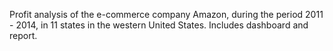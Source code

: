 Profit analysis of the e-commerce company Amazon, during the period 2011 - 2014, in 11 states in the western United States. Includes dashboard and report.
